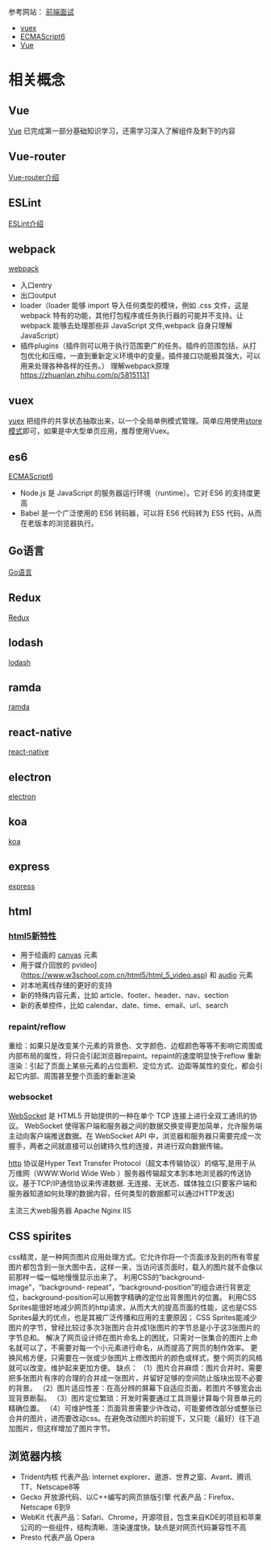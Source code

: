 参考网站：
[前端面试](https://www.jianshu.com/p/70ff586f8e96?utm_source=desktop&utm_medium=timeline)
+ [vuex](#vuex)
+ [ECMAScript6](#es6)
+ [Vue](#vue)
# 相关概念
## Vue
[Vue](https://cn.vuejs.org/v2/guide/)
已完成第一部分基础知识学习，还需学习深入了解组件及剩下的内容
## Vue-router
[Vue-router介绍](https://router.vuejs.org/zh/)
## ESLint
[ESLint介绍](https://eslint.bootcss.com/)
## webpack
[webpack](https://www.webpackjs.com/concepts/)
+ 入口entry
+ 出口output
+ loader（loader 能够 import 导入任何类型的模块，例如 .css 文件，这是 webpack 特有的功能，其他打包程序或任务执行器的可能并不支持。让 webpack 能够去处理那些非 JavaScript 文件,webpack 自身只理解 JavaScript）
+ 插件plugins（插件则可以用于执行范围更广的任务。插件的范围包括，从打包优化和压缩，一直到重新定义环境中的变量。插件接口功能极其强大，可以用来处理各种各样的任务。）
理解webpack原理 https://zhuanlan.zhihu.com/p/58151131
## vuex
[vuex](https://vuex.vuejs.org/zh/)
把组件的共享状态抽取出来，以一个全局单例模式管理。简单应用使用[store模式](https://cn.vuejs.org/v2/guide/state-management.html#%E7%AE%80%E5%8D%95%E7%8A%B6%E6%80%81%E7%AE%A1%E7%90%86%E8%B5%B7%E6%AD%A5%E4%BD%BF%E7%94%A8/)即可，如果是中大型单页应用，推荐使用Vuex。
## es6
[ECMAScript6](https://es6.ruanyifeng.com/#docs/intro)
+ Node.js 是 JavaScript 的服务器运行环境（runtime）。它对 ES6 的支持度更高
+ Babel 是一个广泛使用的 ES6 转码器，可以将 ES6 代码转为 ES5 代码，从而在老版本的浏览器执行。
## Go语言
[Go语言](https://www.runoob.com/go/go-program-structure.html)

## Redux
[Redux](https://www.redux.org.cn/)
## lodash
[lodash](https://www.lodashjs.com/)
## ramda
[ramda](https://ramda.cn/)
## react-native
[react-native](https://reactnative.cn/)
## electron
[electron](http://www.electronjs.org/docs)
## koa
[koa](https://koa.bootcss.com/)
## express
[express](https://www.expressjs.com.cn/)

## html
### [html5新特性](https://www.w3school.com.cn/html5/html_5_intro.asp)
+ 用于绘画的 [canvas](https://www.w3school.com.cn/html5/html_5_canvas.asp) 元素
+ 用于媒介回放的 pvideo](https://www.w3school.com.cn/html5/html_5_video.asp) 和 [audio](https://www.w3school.com.cn/html5/html_5_audio.asp) 元素
+ 对本地离线存储的更好的支持
+ 新的特殊内容元素，比如 article、footer、header、nav、section
+ 新的表单控件，比如 calendar、date、time、email、url、search

### repaint/reflow
重绘：如果只是改变某个元素的背景色、文字颜色、边框颜色等等不影响它周围或内部布局的属性，将只会引起浏览器repaint。repaint的速度明显快于reflow
重新渲染：引起了页面上某些元素的占位面积、定位方式、边距等属性的变化，都会引起它内部、周围甚至整个页面的重新渲染

### websocket
[WebSocket](https://www.runoob.com/html/html5-websocket.html) 是 HTML5 开始提供的一种在单个 TCP 连接上进行全双工通讯的协议。
WebSocket 使得客户端和服务器之间的数据交换变得更加简单，允许服务端主动向客户端推送数据。在 WebSocket API 中，浏览器和服务器只需要完成一次握手，两者之间就直接可以创建持久性的连接，并进行双向数据传输。

[http](https://www.runoob.com/http/http-intro.html) 协议是Hyper Text Transfer Protocol（超文本传输协议）的缩写,是用于从万维网（WWW:World Wide Web ）服务器传输超文本到本地浏览器的传送协议。基于TCP/IP通信协议来传递数据.
无连接、无状态、媒体独立(只要客户端和服务器知道如何处理的数据内容，任何类型的数据都可以通过HTTP发送)

主流三大web服务器 Apache Nginx IIS

## CSS spirites
css精灵，是一种网页图片应用处理方式。它允许你将一个页面涉及到的所有零星图片都包含到一张大图中去，这样一来，当访问该页面时，载入的图片就不会像以前那样一幅一幅地慢慢显示出来了。
利用CSS的“background-image”，“background- repeat”，“background-position”的组合进行背景定位，background-position可以用数字精确的定位出背景图片的位置。
利用CSS Sprites能很好地减少网页的http请求，从而大大的提高页面的性能，这也是CSS Sprites最大的优点，也是其被广泛传播和应用的主要原因；
CSS Sprites能减少图片的字节，曾经比较过多次3张图片合并成1张图片的字节总是小于这3张图片的字节总和。
解决了网页设计师在图片命名上的困扰，只需对一张集合的图片上命名就可以了，不需要对每一个小元素进行命名，从而提高了网页的制作效率。
更换风格方便，只需要在一张或少张图片上修改图片的颜色或样式，整个网页的风格就可以改变。维护起来更加方便。
缺点：
（1）图片合并麻烦：图片合并时，需要把多张图片有序的合理的合并成一张图片，并留好足够的空间防止版块出现不必要的背景。
（2）图片适应性差：在高分辨的屏幕下自适应页面，若图片不够宽会出现背景断裂。
（3）图片定位繁琐：开发时需要通过工具测量计算每个背景单元的精确位置。
（4）可维护性差：页面背景需要少许改动，可能要修改部分或整张已合并的图片，进而要改动css。在避免改动图片的前提下，又只能（最好）往下追加图片，但这样增加了图片字节。

## 浏览器内核
+ Trident内核 代表产品: Internet explorer、遨游、世界之窗、Avant、腾讯TT、Netscape8等
+ Gecko 开放源代码、以C++编写的网页排版引擎  代表产品：Firefox、Netscape 6到9
+ WebKit 代表产品：Safari、Chrome，开源项目，包含来自KDE的项目和苹果公司的一些组件，结构清晰、渲染速度快。缺点是对网页代码兼容性不高
+ Presto 代表产品 Opera 